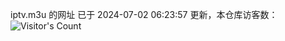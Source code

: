 iptv.m3u 的网址 已于 2024-07-02 06:23:57 更新，本仓库访客数：![Visitor's Count](https://profile-counter.glitch.me/pxiptv_TV/count.svg)
